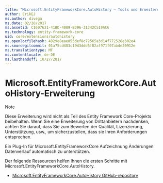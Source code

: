 ```yaml
---
title: "Microsoft.EntityFrameworkCore.AutoHistory – Tools und Erweiterungen – EF Core"
author: ErikEJ
ms.author: divega
ms.date: 02/28/2017
ms.assetid: C1607621-41BD-4089-B396-31342C519AC6
ms.technology: entity-framework-core
uid: core/extensions/autohistory
ms.openlocfilehash: 4929e8eae055def8c72565a3d14f772528e382e4
ms.sourcegitcommit: 01a75cd483c1943ddd6f82af971f07abde20912e
ms.translationtype: MT
ms.contentlocale: de-DE
ms.lasthandoff: 10/27/2017
---
```

# <a name="microsoftentityframeworkcoreautohistory-extension"></a>Microsoft.EntityFrameworkCore.AutoHistory-Erweiterung

> [!NOTE]  
> Diese Erweiterung wird nicht als Teil des Entity Framework Core-Projekts beibehalten. Wenn Sie eine Erweiterung von Drittanbietern nachdenken, achten Sie darauf, dass Sie zum Bewerten der Qualität, Lizenzierung, Unterstützung, usw., um sicherzustellen, dass sie Ihren Anforderungen entsprechen.

Ein Plug-In für Microsoft.EntityFrameworkCore Aufzeichnung Änderungen Datenverlauf automatisch zu unterstützen.

Der folgende Ressourcen helfen Ihnen die ersten Schritte mit Microsoft.EntityFrameworkCore.AutoHistory.
* [Microsoft.EntityFrameworkCore.AutoHistory GitHub-repository](https://github.com/Arch/AutoHistory/)
